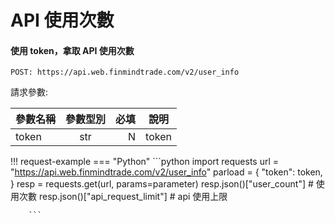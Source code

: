 # API 使用次數

#### 使用 token，拿取 API 使用次數

```
POST: https://api.web.finmindtrade.com/v2/user_info

```

請求參數:

參數名稱       | 參數型別  | 必填	| 說明
--------------|:-----:|-----:|------------------------
token         | str |  N | token


!!! request-example
    === "Python"
        ```python
        import requests
        url = "https://api.web.finmindtrade.com/v2/user_info"
        parload = {
            "token": token,
        }
        resp = requests.get(url, params=parameter)
        resp.json()["user_count"]  # 使用次數
        resp.json()["api_request_limit"]  # api 使用上限

        ```
